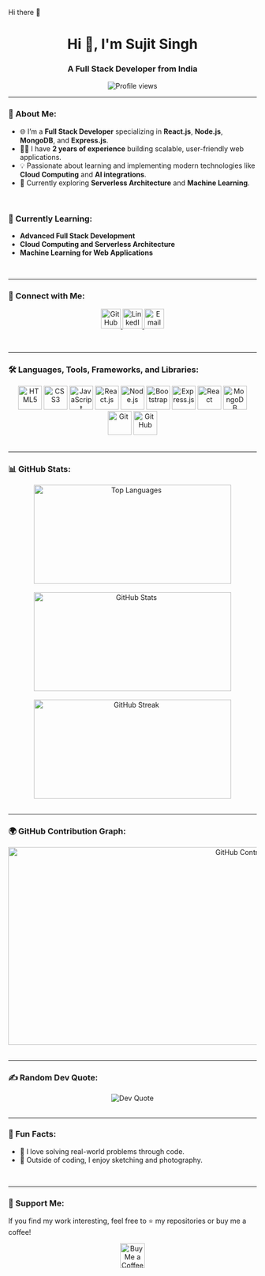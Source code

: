 Hi there 👋  
<h1 align="center">Hi 👋, I'm Sujit Singh</h1>  
<h3 align="center">A Full Stack Developer from India</h3>  

<p align="center">
  <img src="https://komarev.com/ghpvc/?username=sujitsingh521&label=Profile%20views&color=0e75b6&style=flat" alt="Profile views" />
</p>

---

### 🚀 About Me:
- 🌐 I’m a **Full Stack Developer** specializing in **React.js**, **Node.js**, **MongoDB**, and **Express.js**.  
- 👨‍💻 I have **2 years of experience** building scalable, user-friendly web applications.  
- 💡 Passionate about learning and implementing modern technologies like **Cloud Computing** and **AI integrations**.  
- 🎯 Currently exploring **Serverless Architecture** and **Machine Learning**.  

<br>

### 🌱 Currently Learning:
- **Advanced Full Stack Development**  
- **Cloud Computing and Serverless Architecture**  
- **Machine Learning for Web Applications**  

<br>

---

### 🔗 Connect with Me:
<p align="center">
  <a href="https://github.com/sujitsingh521" target="_blank">
    <img src="https://img.icons8.com/ios-glyphs/30/000000/github.png" alt="GitHub" width="40" height="40"/>
  </a>
  <a href="https://www.linkedin.com/in/sujitsingh521/" target="_blank">
    <img src="https://img.icons8.com/color/48/000000/linkedin.png" alt="LinkedIn" width="40" height="40"/>
  </a>
  <a href="mailto:sujitsingh521@example.com" target="_blank">
    <img src="https://img.icons8.com/color/48/000000/gmail.png" alt="Email" width="40" height="40"/>
  </a>
</p>

<br>

---

### 🛠️ Languages, Tools, Frameworks, and Libraries:
<div align="center">
  <!-- Languages -->
  <img src="https://img.icons8.com/color/48/000000/html-5.png" alt="HTML5" width="48" height="48"/>
  <img src="https://img.icons8.com/color/48/000000/css3.png" alt="CSS3" width="48" height="48"/>
  <img src="https://img.icons8.com/color/48/000000/javascript.png" alt="JavaScript" width="48" height="48"/>
  
  <!-- Frameworks -->
  <img src="https://img.icons8.com/color/48/000000/react-native.png" alt="React.js" width="48" height="48"/>
  <img src="https://img.icons8.com/color/48/000000/nodejs.png" alt="Node.js" width="48" height="48"/>
  <img src="https://img.icons8.com/color/48/000000/bootstrap.png" alt="Bootstrap" width="48" height="48"/>
  <img src="https://img.icons8.com/color/48/000000/express-js.png" alt="Express.js" width="48" height="48"/>
  <img src="https://img.icons8.com/color/48/000000/react.png" alt="React" width="48" height="48"/>
  
  <!-- Databases -->
  <img src="https://img.icons8.com/color/48/000000/mongodb.png" alt="MongoDB" width="48" height="48"/>
  
  <!-- Version Control -->
  <img src="https://img.icons8.com/color/48/000000/git.png" alt="Git" width="48" height="48"/>
  <img src="https://img.icons8.com/color/48/000000/github-2.png" alt="GitHub" width="48" height="48"/>
  

 
</div>

<br>

---

### 📊 GitHub Stats:
<div align="center">
  <img src="https://github-readme-stats.vercel.app/api/top-langs/?username=sujitsingh521&layout=compact&theme=radical" alt="Top Languages" width="400" height="200"/>
  <br><br>
  <img src="https://github-readme-stats.vercel.app/api?username=sujitsingh521&show_icons=true&theme=radical" alt="GitHub Stats" width="400" height="200"/>
  <br><br>
  <img src="https://github-readme-streak-stats.herokuapp.com/?user=sujitsingh521&theme=radical" alt="GitHub Streak" width="400" height="200"/>
</div>

<br>

---

### 🌍 GitHub Contribution Graph:
<div align="center">
  <img src="https://files.oaiusercontent.com/file-IJAez9Vz2r8tkfzMeDePyBve?se=2024-11-16T04%3A32%3A51Z&sp=r&sv=2024-08-04&sr=b&rscc=max-age%3D604800%2C%20immutable%2C%20private&rscd=attachment%3B%20filename%3D0cee0668-d343-48ba-a0ba-e317b1bf4153.webp&sig=u3nZqtMkX2DgiAoA7HkR32RpR%2BqWW%2BCYEDo6SpFcnH4%3D" alt="GitHub Contribution Graph" style="width: 1000px; height: 400px;" />
</div>

<br>

---

### ✍️ Random Dev Quote:
<div align="center">
  <img src="https://quotes-github-readme.vercel.app/api?type=horizontal&theme=radical" alt="Dev Quote" />
</div>

<br>

---

### 🎯 Fun Facts:
- 🔭 I love solving real-world problems through code.  
- 🎨 Outside of coding, I enjoy sketching and photography.  

<br>

---

### 💖 Support Me:
If you find my work interesting, feel free to ⭐️ my repositories or buy me a coffee!  
<p align="center">
  <a href="https://www.buymeacoffee.com/sujitsingh" target="_blank">
    <img src="https://img.icons8.com/ios-filled/100/000000/coffee.png" height="50" alt="Buy Me a Coffee" />
  </a>
</p>

<br>
